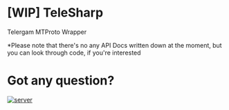 # [WIP] TeleSharp
Telergam MTProto Wrapper

*Please note that there's no any API Docs written down at the moment, but you can look through code, if you're interested

# Got any question?

[![server](https://discord.com/api/guilds/905284563964686430/widget.png?style=banner1)](https://discord.gg/cwxjsM879V)
